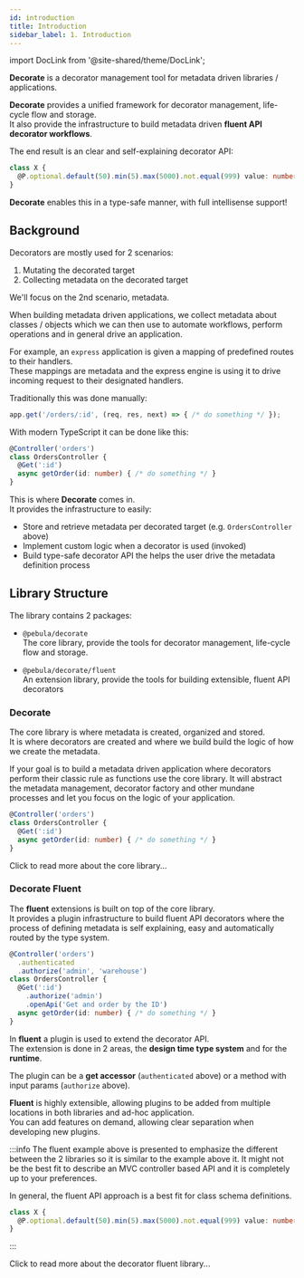 ```yaml
---
id: introduction
title: Introduction
sidebar_label: 1. Introduction
---
```

import DocLink from '@site-shared/theme/DocLink';

**Decorate** is a decorator management tool for metadata driven libraries / applications.

**Decorate** provides a unified framework for decorator management, life-cycle flow and storage.  
It also provide the infrastructure to build metadata driven **fluent API decorator workflows**.

The end result is an clear and self-explaining decorator API:

```typescript
class X {
  @P.optional.default(50).min(5).max(5000).not.equal(999) value: number
}
```

**Decorate** enables this in a type-safe manner, with full intellisense support!  

## Background

Decorators are mostly used for 2 scenarios:

1. Mutating the decorated target
2. Collecting metadata on the decorated target

We'll focus on the 2nd scenario, metadata.

When building metadata driven applications, we collect metadata about classes / objects which we can then use
to automate workflows, perform operations and in general drive an application.

For example, an `express` application is given a mapping of predefined routes to their handlers.  
These mappings are metadata and the express engine is using it to drive incoming request to their designated handlers.

Traditionally this was done manually:

```typescript
app.get('/orders/:id', (req, res, next) => { /* do something */ });
```

With modern TypeScript it can be done like this:

```typescript
@Controller('orders')
class OrdersController {
  @Get(':id')
  async getOrder(id: number) { /* do something */ }
}
```

This is where **Decorate** comes in.  
It provides the infrastructure to easily:

- Store and retrieve metadata per decorated target (e.g. `OrdersController` above)
- Implement custom logic when a decorator is used (invoked)
- Build type-safe decorator API the helps the user drive the metadata definition process

## Library Structure

The library contains 2 packages:

- `@pebula/decorate`  
The core library, provide the tools for decorator management, life-cycle flow and storage.

- `@pebula/decorate/fluent`  
An extension library, provide the tools for building extensible, fluent API decorators

### Decorate

The core library is where metadata is created, organized and stored.  
It is where decorators are created and where we build build the logic of how we create the metadata.

If your goal is to build a metadata driven application where decorators perform their classic rule as functions use the core library.
It will abstract the metadata management, decorator factory and other mundane processes and let you focus on the logic of your application.

```typescript
@Controller('orders')
class OrdersController {
  @Get(':id')
  async getOrder(id: number) { /* do something */ }
}
```

<DocLink to="docs/decorate/introduction">Click to read more about the core library...</DocLink>

### Decorate Fluent

The **fluent** extensions is built on top of the core library.  
It provides a plugin infrastructure to build fluent API decorators where the process of defining metadata is self explaining, easy and automatically routed by the type system.

```typescript
@Controller('orders')
  .authenticated
  .authorize('admin', 'warehouse')
class OrdersController {
  @Get(':id')
    .authorize('admin')
    .openApi('Get and order by the ID')
  async getOrder(id: number) { /* do something */ }
}
```

In **fluent** a plugin is used to extend the decorator API.  
The extension is done in 2 areas, the **design time type system** and for the **runtime**.

The plugin can be a **get accessor** (`authenticated` above) or a method with input params (`authorize` above).

**Fluent** is highly extensible, allowing plugins to be added from multiple locations in both libraries and ad-hoc application.  
You can add features on demand, allowing clear separation when developing new plugins.

:::info
The fluent example above is presented to emphasize the different between the 2 libraries so it is similar to the example above it.
It might not be the best fit to describe an MVC controller based API and it is completely up to your preferences.

In general, the fluent API approach is a best fit for class schema definitions.

```typescript
class X {
  @P.optional.default(50).min(5).max(5000).not.equal(999) value: number
}
```

:::

<DocLink to="docs/decorate-fluent/introduction">Click to read more about the decorator fluent library...</DocLink>

